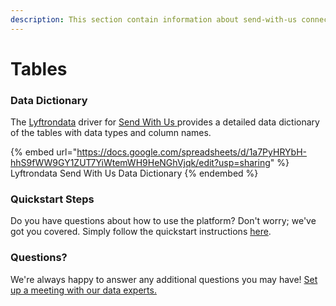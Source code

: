 ```yaml
---
description: This section contain information about send-with-us connector tables information
---
```


# Tables

### Data Dictionary

The [Lyftrondata](https://www.lyftrondata.com/) driver for [Send With Us](https://www.lyftrondata.com/integration/send-with-us/)[ ](https://www.lyftrondata.com/integration/send-with-us/)provides a detailed data dictionary of the tables with data types and column names.

{% embed url="https://docs.google.com/spreadsheets/d/1a7PyHRYbH-hhS9fWW9GY1ZUT7YiWtemWH9HeNGhVjqk/edit?usp=sharing" %}
Lyftrondata Send With Us Data Dictionary
{% endembed %}

### Quickstart Steps

Do you have questions about how to use the platform? Don't worry; we've got you covered. Simply follow the quickstart instructions [here](../../../../quickstart-steps.md).

### Questions? <a href="#questions" id="questions"></a>

We're always happy to answer any additional questions you may have! [Set up a meeting with our data experts.](https://www.lyftrondata.com/book-a-meeting/)

